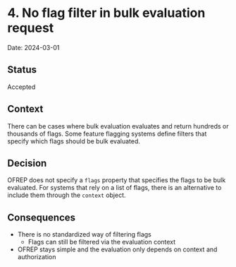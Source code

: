 # 4. No flag filter in bulk evaluation request

Date: 2024-03-01

## Status

Accepted

## Context

There can be cases where bulk evaluation evaluates and return hundreds or thousands of flags.
Some feature flagging systems define filters that specify which flags should be bulk evaluated.

## Decision

OFREP does not specify a `flags` property that specifies the flags to be bulk evaluated.
For systems that rely on a list of flags, there is an alternative to include them through the `context` object.

## Consequences

- There is no standardized way of filtering flags
    - Flags can still be filtered via the evaluation context
- OFREP stays simple and the evaluation only depends on context and authorization 
